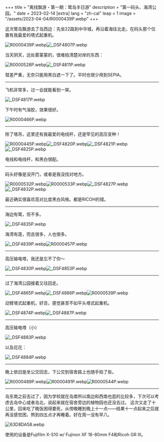 +++
title = "离线飘游・第一期：鹭岛半日游"
description = "第一码头、海湾公园。"
date = 2023-02-14
[extra]
lang = "zh-cal"
leap = 1
image = "/assets/2023-04-04/R0000439P.webp"
+++

这次鹭岛飘游去了岛西边：先坐22路到中华城，再沿着海往北走。在码头那个位置有我最爱的塔式起重机。

![R0000439P.webp](/assets/2023-04-04/R0000439P.webp)![_DSF4807P.webp](/assets/2023-04-04/_DSF4807P.webp)

当天阴天，远处雾蒙蒙的，很难拍清楚对岸的东西：

![R0000528P.webp](/assets/2023-04-04/R0000528P.webp)![_DSF4811P.webp](/assets/2023-04-04/_DSF4811P.webp)

彗差严重，无奈只能用黑白遮一下了。平时也很少用到SEPIA。

------

飞机非常多，过一会就能看到一架。

![_DSF4817P.webp](/assets/2023-04-04/_DSF4817P.webp)

下午时有气溶胶，效果很好。

![R0000466P.webp](/assets/2023-04-04/R0000466P.webp)

------

除了塔吊，这里还有我最爱的电线杆，还是罕见的高压变种！

![R0000445P.webp](/assets/2023-04-04/R0000445P.webp)![_DSF4820P.webp](/assets/2023-04-04/_DSF4820P.webp)![_DSF4821P.webp](/assets/2023-04-04/_DSF4821P.webp)![_DSF4825P.webp](/assets/2023-04-04/_DSF4825P.webp)

电线和电线杆，和黑白很配。

------

码头好像是没开门，或者是我没找对地方。

![R0000532P.webp](/assets/2023-04-04/R0000532P.webp)![R0000533P.webp](/assets/2023-04-04/R0000533P.webp)![_DSF4827P.webp](/assets/2023-04-04/_DSF4827P.webp)![_DSF4832P.webp](/assets/2023-04-04/_DSF4832P.webp)

最近确实很喜欢高对比度黑白风格。都是RICOH的错。

------

海边有鹭，但不多。

![_DSF4835P.webp](/assets/2023-04-04/_DSF4835P.webp)

海湾有莲，而且很多，人也很多。

![_DSF4839P.webp](/assets/2023-04-04/_DSF4839P.webp)![R0000457P.webp](/assets/2023-04-04/R0000457P.webp)

------

高压输电塔，我还是忘不了你～

![_DSF4830P.webp](/assets/2023-04-04/_DSF4830P.webp)![_DSF4853P.webp](/assets/2023-04-04/_DSF4853P.webp)

------

过了海湾公园接着又往回走。

![_DSF4865P.webp](/assets/2023-04-04/_DSF4865P.webp)![_DSF4866P.webp](/assets/2023-04-04/_DSF4866P.webp)![R0000539P.webp](/assets/2023-04-04/R0000539P.webp)

动臂塔式起重机，好丑，感觉甚至不如平头塔式起重机。

![_DSF4874P.webp](/assets/2023-04-04/_DSF4874P.webp)![_DSF4887P.webp](/assets/2023-04-04/_DSF4887P.webp)

------

高压输电塔（小）

![_DSF4883P.webp](/assets/2023-04-04/_DSF4883P.webp)

以及花花：

![_DSF4884P.webp](/assets/2023-04-04/_DSF4884P.webp)

------

晚上依旧是坐公交回去，下公交到宿舍路上也随手拍了些。

![R0000489P.webp](/assets/2023-04-04/R0000489P.webp)![R0000491P.webp](/assets/2023-04-04/R0000491P.webp)![R0000544P.webp](/assets/2023-04-04/R0000544P.webp)

------

岛东南之前去过了，因为学校就在岛南所以南边和西南也逛的比较多，下次可以考虑去岛中心或者岛北，说起来就在宿舍旁边的植物园也还没去过。
这次又走了十公里，回来吃了晚饭困得要死，从傍晚睡到晚上十一点——结果十一点起来之后就再没感觉困，熬到四五点才再睡着。好在周一没有早八。

![63D8DA58.webp](/assets/2023-04-04/63D8DA58.webp)

使用的设备是Fujifilm X-S10 w/ Fujinon XF 16-80mm F4和Ricoh GR III。